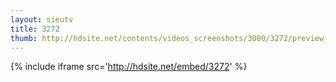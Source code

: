 ```yaml
---
layout: sieutv
title: 3272
thumb: http://hdsite.net/contents/videos_screenshots/3000/3272/preview_360p.mp4.jpg
---
```

{% include iframe src='http://hdsite.net/embed/3272' %}
 
